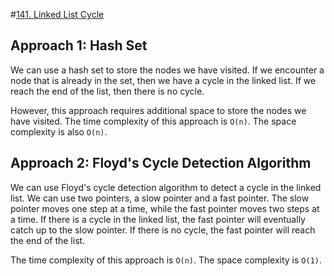 #[141. Linked List Cycle](https://leetcode.com/problems/linked-list-cycle/)

## Approach 1: Hash Set
We can use a hash set to store the nodes we have visited. If we encounter a node that is already in the set, then we have a cycle in the linked list. If we reach the end of the list, then there is no cycle.

However, this approach requires additional space to store the nodes we have visited. The time complexity of this approach is `O(n)`. The space complexity is also `O(n)`.

## Approach 2: Floyd's Cycle Detection Algorithm
We can use Floyd's cycle detection algorithm to detect a cycle in the linked list. We can use two pointers, a slow pointer and a fast pointer. The slow pointer moves one step at a time, while the fast pointer moves two steps at a time. If there is a cycle in the linked list, the fast pointer will eventually catch up to the slow pointer. If there is no cycle, the fast pointer will reach the end of the list.

The time complexity of this approach is `O(n)`. The space complexity is `O(1)`.
